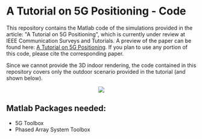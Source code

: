 # A Tutorial on 5G Positioning - Code
This repository contains the Matlab code of the simulations provided in the article: "A Tutorial on 5G Positioning", which is currently under review at IEEE Communication Surveys and Tutorials.
A preview of the paper can be found here: [A Tutorial on 5G Positioning](https://arxiv.org/abs/2311.10551).
If you plan to use any portion of this code, please cite the corresponding paper.

Since we cannot provide the 3D indoor rendering, the code contained in this repository covers only the outdoor scenario provided in the tutorial (and shown below).

<center> <img src="https://github.com/Ita97/5G-Tutorial-Code/assets/28793450/70cfa8bf-3fd0-497f-8d25-b7b02f40dc0d"> </center>


## Matlab Packages needed:
- 5G Toolbox
- Phased Array System Toolbox
